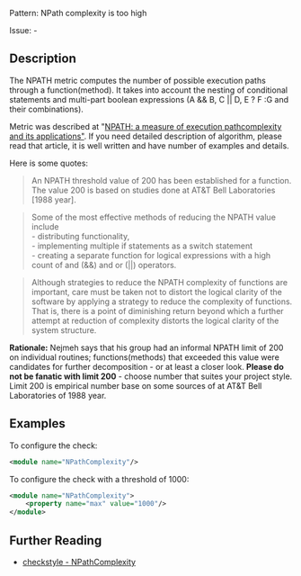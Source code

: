 Pattern: NPath complexity is too high

Issue: -

## Description

The NPATH metric computes the number of possible execution paths through a function(method). It takes into account the nesting of conditional statements and multi-part boolean expressions (A && B, C || D, E ? F :G and their combinations).

Metric was described at "[NPATH: a measure of execution pathcomplexity and its applications"](http://dl.acm.org/citation.cfm?id=42379). If you need detailed description of algorithm, please read that article, it is well written and have number of examples and details. 

Here is some quotes:

> An NPATH threshold value of 200 has been established for a function. The value 200 is based on studies done at AT&T Bell Laboratories [1988 year]. 

> Some of the most effective methods of reducing the NPATH value include  
\- distributing functionality,  
\- implementing multiple if statements as a switch statement  
\- creating a separate function for logical expressions with a high count of and (&&) and or (||) operators. 

> Although strategies to reduce the NPATH complexity of functions are important, care must be taken not to distort the logical clarity of the software by applying a strategy to reduce the complexity of functions. That is, there is a point of diminishing return beyond which a further attempt at reduction of complexity distorts the logical clarity of the system structure. 

**Rationale:** Nejmeh says that his group had an informal NPATH limit of 200 on individual routines; functions(methods) that exceeded this value were candidates for further decomposition - or at least a closer look. **Please do not be fanatic with limit 200** \- choose number that suites your project style. Limit 200 is empirical number base on some sources of at AT&T Bell Laboratories of 1988 year. 

## Examples

To configure the check: 


```xml
<module name="NPathComplexity"/>
```
        

To configure the check with a threshold of 1000: 


```xml
<module name="NPathComplexity">
    <property name="max" value="1000"/>
</module>
```

## Further Reading

* [checkstyle - NPathComplexity](https://checkstyle.sourceforge.io/checks/metrics/npathcomplexity.html#NPathComplexity)
